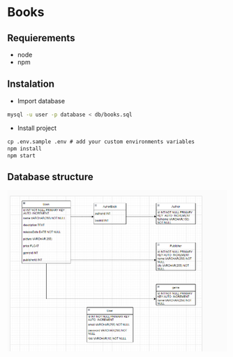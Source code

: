 # Books

## Requierements

- node 
- npm

## Instalation

- Import database

```bash
mysql -u user -p database < db/books.sql
```
- Install project

```shell
cp .env.sample .env # add your custom environments variables
npm install
npm start
```
## Database structure

![Database scheme](db/bddfinal.PNG)